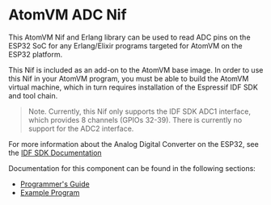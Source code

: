 # AtomVM ADC Nif

This AtomVM Nif and Erlang library can be used to read ADC pins on the ESP32 SoC for any Erlang/Elixir programs targeted for AtomVM on the ESP32 platform.

This Nif is included as an add-on to the AtomVM base image.  In order to use this Nif in your AtomVM program, you must be able to build the AtomVM virtual machine, which in turn requires installation of the Espressif IDF SDK and tool chain.

> Note.  Currently, this Nif only supports the IDF SDK ADC1 interface, which provides 8 channels (GPIOs 32-39).  There is currently no support for the ADC2 interface.

For more information about the Analog Digital Converter on the ESP32, see the [IDF SDK Documentation](https://docs.espressif.com/projects/esp-idf/en/v3.3.4/api-reference/peripherals/adc.html)

Documentation for this component can be found in the following sections:

* [Programmer's Guide](markdown/adc.md)
* [Example Program](examples/adc_example/README.md)
